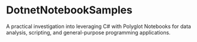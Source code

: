 # DotnetNotebookSamples
A practical investigation into leveraging C# with Polyglot Notebooks for data analysis, scripting, and general-purpose programming applications.
